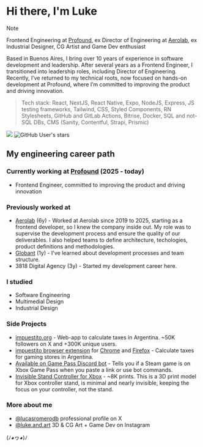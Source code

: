 # Hi there, I'm Luke

> [!NOTE]
> Frontend Engineering at [Profound](https://www.tryprofound.com/), ex Director of Engineering at [Aerolab](https://aerolab.co), ex Industrial Designer, CG Artist and Game Dev enthusiast

Based in Buenos Aires, I bring over 10 years of experience in software development and leadership. After several years as a Frontend Engineer, I transitioned into leadership roles, including Director of Engineering. Recently, I’ve returned to my technical roots, now focused on hands-on development at Profound, where I’m committed to improving the product and driving innovation.

> Tech stack: React, NextJS, React Native, Expo, NodeJS, Express, JS testing frameworks, Tailwind, CSS, Styled Components, RN Stylesheets, GitHub and GitLab Actions, Bitrise, Docker, SQL and not-SQL DBs, CMS (Sanity, Contentful, Strapi, Prismic)

![](https://komarev.com/ghpvc/?username=lucasromerodb&color=brightgreen)
![GitHub User's stars](https://img.shields.io/github/stars/lucasromerodb)


## My engineering career path

### Currently working at [Profound](https://www.tryprofound.com/) (2025 - today)
- Frontend Engineer, committed to improving the product and driving innovation

### Previously worked at
- [Aerolab](https://aerolab.co) (6y) - Worked at Aerolab since 2019 to 2025, starting as a frontend developer, so I knew the company inside out. My role was to supervise the development process and ensure the quality of our deliverables. I also helped teams to define architecture, techologies, product definitions and methodologies.
- [Globant](https://www.globant.com/) (1y) - I've learned about development processes and team structure.
- 3818 Digital Agency (3y) - Started my development career here.

### I studied
- Software Engineering
- Multimedial Design
- Industrial Design

### Side Projects

- [impuestito.org](https://impuestito.org) - Web-app to calculate taxes in Argentina. ~50K followers on X and +300K unique users.
- [impuestito browser extension](https://github.com/lucasromerodb/impuestito-extension) for [Chrome](https://chromewebstore.google.com/detail/impuestito-precio-final-j/kodbfkngjgckpmipedoomkdhhihioaio) and [Firefox](https://addons.mozilla.org/es-AR/firefox/addon/impuestito/) - Calculate taxes for gaming stores in Argentina.
- [Available on Game Pass Discord bot](https://top.gg/bot/1099038010516963469) - Tells you if a Steam game is on Xbox Game Pass when you paste a link or use bot commands.
- [Invisible Stand Controller for Xbox](https://makerworld.com/en/models/952139#profileId-920321) - ~8K prints. This is a 3D print model for Xbox controller stand, is minimal and nearly invisible, keeping the focus on your controller, not the stand.

### More about me

- [@lucasromerodb](https://x.com/lucasromerodb) professional profile on X
- [@luke.and.art](https://www.instagram.com/luke.and.art/) 3D & CG Art + Game Dev on Instagram

(ﾉ◕ヮ◕)ﾉ
